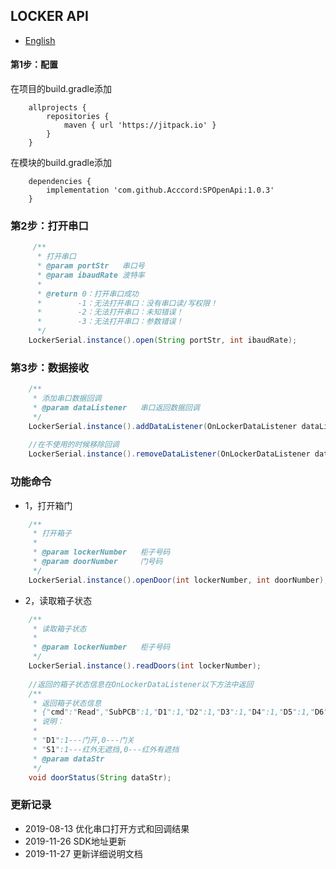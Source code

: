 ## LOCKER API
- [English](https://github.com/Acccord/SPOpenApi/blob/master/doc/LockerApi-en.md)

#### 第1步：配置
在项目的build.gradle添加
```
    allprojects {
        repositories {
            maven { url 'https://jitpack.io' }
        }
    }
```
在模块的build.gradle添加
```
    dependencies {
        implementation 'com.github.Acccord:SPOpenApi:1.0.3'
    }
```

### 第2步：打开串口
``` java
     /**
      * 打开串口
      * @param portStr   串口号
      * @param ibaudRate 波特率
      *
      * @return 0：打开串口成功
      *        -1：无法打开串口：没有串口读/写权限！
      *        -2：无法打开串口：未知错误！
      *        -3：无法打开串口：参数错误！
      */
    LockerSerial.instance().open(String portStr, int ibaudRate);
```

### 第3步：数据接收
``` java
    /**
     * 添加串口数据回调
     * @param dataListener   串口返回数据回调
     */
    LockerSerial.instance().addDataListener(OnLockerDataListener dataListener);
    
    //在不使用的时候移除回调
    LockerSerial.instance().removeDataListener(OnLockerDataListener dataListener);
```

### 功能命令
- 1，打开箱门
``` java
    /**
     * 打开箱子
     *
     * @param lockerNumber   柜子号码
     * @param doorNumber     门号码
     */
    LockerSerial.instance().openDoor(int lockerNumber, int doorNumber);
```

- 2，读取箱子状态
``` java
    /**
     * 读取箱子状态
     *
     * @param lockerNumber   柜子号码
     */
    LockerSerial.instance().readDoors(int lockerNumber);
    
    //返回的箱子状态信息在OnLockerDataListener以下方法中返回
    /**
     * 返回箱子状态信息
     * {"cmd":"Read","SubPCB":1,"D1":1,"D2":1,"D3":1,"D4":1,"D5":1,"D6":1,"D7":1,"D8":1,"D9":1,"D10":1,"D11":1,"D12":1,"S1":1,"S2":1,"S3":1,"S4":1,"S5":1,"S6":1,"S7":1,"S8":1,"S9":1,"S10":1,"S11":1,"S12":1}
     * 说明：
     * 
     * "D1":1---门开,0---门关
     * "S1":1---红外无遮挡,0---红外有遮挡
     * @param dataStr 
     */
    void doorStatus(String dataStr);
```

### 更新记录
- 2019-08-13 优化串口打开方式和回调结果
- 2019-11-26 SDK地址更新
- 2019-11-27 更新详细说明文档
